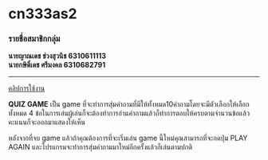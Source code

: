 # cn333as2
### รายชื่อสมาชิกกลุ่ม

**นายญาณเดช ช่วงสุวนิช 6310611113** <br>
**นายกษิดิ์เดช ศรีมงคล 6310682791**

***

[คลิปการใช้งาน](https://youtu.be/MBeRFhjNhBk)

**QUIZ GAME** เป็น game ที่จะทำการสุ่มคำถามที่มีให้ทั้งหมด10คำถามโดยจะมีตัวเลือกให้เลือกทั้งหมด 4 ข้อในการเล่นผู้เล่นก็จะต้องทำการอ่านคำถามแล้วก็ทำการตอบให้ครบตามจำนวนข้อแล้วคะแนนก็จะออกมาแสดงให้เห็น

หลังจากที่จบ game แล้วถ้าคุณต้องการที่จะเริ่มเล่น game นี้ใหม่คุณสามารถที่จะกดปุ่ม PLAY AGAIN และโปรแกรมจะทำการสุ่มคำถามมาใหม่อีกครั้งแล้วก็เล่นตามปกติ
